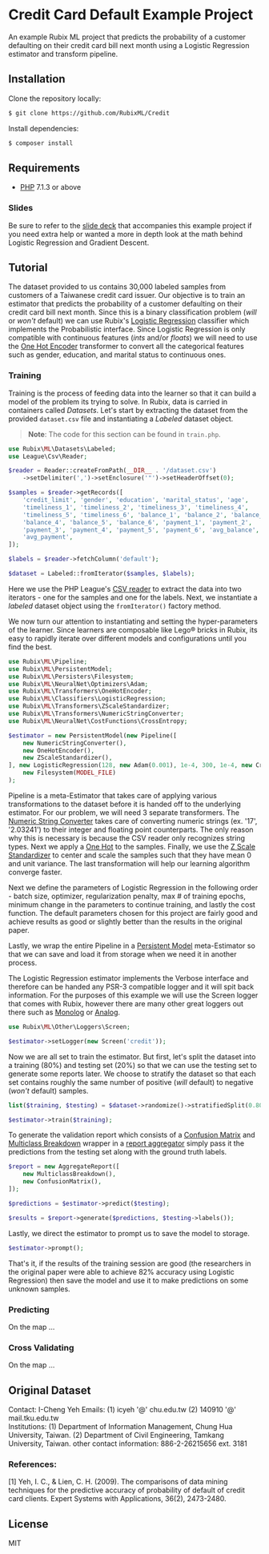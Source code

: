 # Credit Card Default Example Project

An example Rubix ML project that predicts the probability of a customer defaulting on their credit card bill next month using a Logistic Regression estimator and transform pipeline.

## Installation

Clone the repository locally:
```sh
$ git clone https://github.com/RubixML/Credit
```

Install dependencies:
```sh
$ composer install
```

## Requirements
- [PHP](https://php.net) 7.1.3 or above

### Slides
Be sure to refer to the [slide deck](https://docs.google.com/presentation/d/1ZteG0Rf3siS_o-8x2r2AWw95ntcCggmmEHUfwQiuCnk/edit?usp=sharing) that accompanies this example project if you need extra help or wanted a more in depth look at the math behind Logistic Regression and Gradient Descent.

## Tutorial
The dataset provided to us contains 30,000 labeled samples from customers of a Taiwanese credit card issuer. Our objective is to train an estimator that predicts the probability of a customer defaulting on their credit card bill next month. Since this is a binary classification problem (*will* or *won't* default) we can use Rubix's [Logistic Regression](https://github.com/RubixML/RubixML#logistic-regression) classifier which implements the Probabilistic interface. Since Logistic Regression is only compatible with continuous features (*ints* and/or *floats*) we will need to use the [One Hot Encoder](https://github.com/RubixML/RubixML#one-hot-encoder) transformer to convert all the categorical features such as gender, education, and marital status to continuous ones.

### Training
Training is the process of feeding data into the learner so that it can build a model of the problem its trying to solve. In Rubix, data is carried in containers called *Datasets*. Let's start by extracting the dataset from the provided `dataset.csv` file and instantiating a *Labeled* dataset object.

> **Note**: The code for this section can be found in `train.php`.

```php
use Rubix\ML\Datasets\Labeled;
use League\Csv\Reader;

$reader = Reader::createFromPath(__DIR__ . '/dataset.csv')
    ->setDelimiter(',')->setEnclosure('"')->setHeaderOffset(0);

$samples = $reader->getRecords([
    'credit_limit', 'gender', 'education', 'marital_status', 'age',
    'timeliness_1', 'timeliness_2', 'timeliness_3', 'timeliness_4',
    'timeliness_5', 'timeliness_6', 'balance_1', 'balance_2', 'balance_3',
    'balance_4', 'balance_5', 'balance_6', 'payment_1', 'payment_2',
    'payment_3', 'payment_4', 'payment_5', 'payment_6', 'avg_balance',
    'avg_payment',
]);

$labels = $reader->fetchColumn('default');

$dataset = Labeled::fromIterator($samples, $labels);
```

Here we use the PHP League's [CSV reader](https://csv.thephpleague.com/) to extract the data into two iterators - one for the samples and one for the labels. Next, we instantiate a *labeled* dataset object using the `fromIterator()` factory method.

We now turn our attention to instantiating and setting the hyper-parameters of the learner. Since learners are composable like Lego® bricks in Rubix, its easy to rapidly iterate over different models and configurations until you find the best.

```php
use Rubix\ML\Pipeline;
use Rubix\ML\PersistentModel;
use Rubix\ML\Persisters\Filesystem;
use Rubix\ML\NeuralNet\Optimizers\Adam;
use Rubix\ML\Transformers\OneHotEncoder;
use Rubix\ML\Classifiers\LogisticRegression;
use Rubix\ML\Transformers\ZScaleStandardizer;
use Rubix\ML\Transformers\NumericStringConverter;
use Rubix\ML\NeuralNet\CostFunctions\CrossEntropy;

$estimator = new PersistentModel(new Pipeline([
    new NumericStringConverter(),
    new OneHotEncoder(),
    new ZScaleStandardizer(),
], new LogisticRegression(128, new Adam(0.001), 1e-4, 300, 1e-4, new CrossEntropy())),
    new Filesystem(MODEL_FILE)
);
```

Pipeline is a meta-Estimator that takes care of applying various transformations to the dataset before it is handed off to the underlying estimator. For our problem, we will need 3 separate transformers. The [Numeric String Converter](https://github.com/RubixML/RubixML#numeric-string-converter) takes care of converting numeric strings (ex. '17', '2.03241') to their integer and floating point counterparts. The only reason why this is necessary is because the CSV reader only recognizes string types. Next we apply a [One Hot](https://en.wikipedia.org/wiki/One-hot) to the samples. Finally, we use the [Z Scale Standardizer](https://github.com/RubixML/RubixML#z-scale-standardizer) to center and scale the samples such that they have mean 0 and unit variance. The last transformation will help our learning algorithm converge faster.

Next we define the parameters of Logistic Regression in the following order - batch size, optimizer, regularization penalty, max # of training epochs, minimum change in the parameters to continue training, and lastly the cost function. The default parameters chosen for this project are fairly good and achieve results as good or slightly better than the results in the original paper.

Lastly, we wrap the entire Pipeline in a [Persistent Model](https://github.com/RubixML/RubixML#persistent-model) meta-Estimator so that we can save and load it from storage when we need it in another process.

The Logistic Regression estimator implements the Verbose interface and therefore can be handed any PSR-3 compatible logger and it will spit back information. For the purposes of this example we will use the Screen logger that comes with Rubix, however there are many other great loggers out there such as [Monolog](https://github.com/Seldaek/monolog) or [Analog](https://github.com/jbroadway/analog).

```php
use Rubix\ML\Other\Loggers\Screen;

$estimator->setLogger(new Screen('credit'));
```

Now we are all set to train the estimator. But first, let's split the dataset into a training (80%) and testing set (20%) so that we can use the testing set to generate some reports later. We choose to stratify the dataset so that each set contains roughly the same number of positive (*will* default) to negative (*won't* default) samples.

```php
list($training, $testing) = $dataset->randomize()->stratifiedSplit(0.80);

$estimator->train($training);
```

To generate the validation report which consists of a [Confusion Matrix](https://github.com/RubixML/RubixML#confusion-matrix) and [Multiclass Breakdown](https://github.com/RubixML/RubixML#multiclass-breakdown) wrapper in a [report aggregator](https://github.com/RubixML/RubixML#aggregate-report) simply pass it the predictions from the testing set along with the ground truth labels.

```php
$report = new AggregateReport([
    new MulticlassBreakdown(),
    new ConfusionMatrix(),
]);

$predictions = $estimator->predict($testing);

$results = $report->generate($predictions, $testing->labels());
```

Lastly, we direct the estimator to prompt us to save the model to storage.

```php
$estimator->prompt();
```

That's it, if the results of the training session are good (the researchers in the original paper were able to achieve 82% accuracy using Logistic Regression) then save the model and use it to make predictions on some unknown samples.

### Predicting
On the map ...

### Cross Validating
On the map ...

## Original Dataset
Contact: I-Cheng Yeh
Emails: (1) icyeh '@' chu.edu.tw (2) 140910 '@' mail.tku.edu.tw  
Institutions: (1) Department of Information Management, Chung Hua University, Taiwan. (2) Department of Civil Engineering, Tamkang University, Taiwan. other contact information: 886-2-26215656 ext. 3181

### References:
[1] Yeh, I. C., & Lien, C. H. (2009). The comparisons of data mining techniques for the predictive accuracy of probability of default of credit card clients. Expert Systems with Applications, 36(2), 2473-2480.

## License
MIT